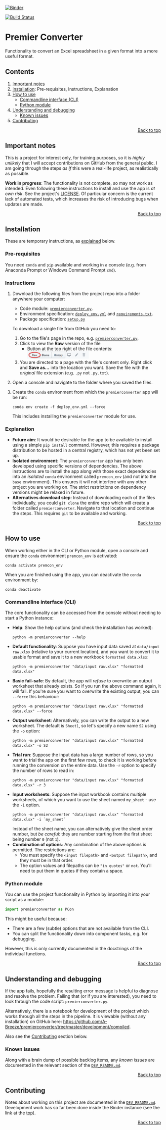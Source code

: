 <a name="top"></a>

<!-- Remember to change this link to ensure it matches the current branch! -->
[![Binder](https://mybinder.org/badge_logo.svg)](https://mybinder.org/v2/gh/A-Breeze/premierconverter/tidy_docs?urlpath=lab)

[![Build Status](https://dev.azure.com/a-breeze/premierconverter/_apis/build/status/A-Breeze.premierconverter?branchName=master)](https://dev.azure.com/a-breeze/premierconverter/_build/latest?definitionId=1&branchName=master)

# Premier Converter
Functionality to convert an Excel spreadsheet in a given format into a more useful format.

<!--This table of contents is maintained *manually*-->
## Contents
1. [Important notes](#Important-notes)
1. [Installation](#Installation): Pre-requisites, Instructions, Explanation
1. [How to use](#How-to-use)
    - [Commandline interface (CLI)](#Commandline-interface-(CLI))
    - [Python module](#Python-module)
1. [Understanding and debugging](#Understanding-and-debugging)
    - [Known issues](#Known-issues)
1. [Contributing](#Contributing)

<p align="right"><a href="#top">Back to top</a></p>

## Important notes
This is a project for interest only, for training purposes, so it is *highly unlikely* that I will accept contributions on GitHub from the general public. I am going through the steps *as if* this were a real-life project, as realistically as possible.

**Work in progress**: The functionality is not complete, so may not work as intended. Even following these instructions to install and use the app is *at own risk*. See the project's [LICENSE](#LICENSE). Of particular concern is the current lack of automated tests, which increases the risk of introducing bugs when updates are made.

<p align="right"><a href="#top">Back to top</a></p>

## Installation
These are temporary instructions, as [explained](#Explanation) below.

### Pre-requisites
You need `conda` and `pip` available and working in a console (e.g. from Anaconda Prompt or Windows Command Prompt `cmd`).

### Instructions
1. Download the following files from the project repo into a folder anywhere your computer:
    - Code module: [`premierconverter.py`](premierconverter.py).
    - Environment specification: [`deploy_env.yml`](deploy_env.yml) and [`requirements.txt`](requirements.txt).
    - Package specification: [`setup.py`](setup.py)

    To download a single file from GitHub you need to:
    1. Go to the file's page in the repo, e.g. [`premierconverter.py`](premierconverter.py).
    1. Click to view the **Raw** version of the file 
        - Button at the top right of the file contents: <img src="img/gh_raw_button_screenshot.png" alt="GitHub Raw button screenshot" width="200">
    1. You are directed to a page with the file's content only. Right click and **Save as...** into the location you want. Save the file with the *original* file extension (e.g. `.py` not `.py.txt`).
1. Open a console and navigate to the folder where you saved the files.
1. Create the `conda` environment from which the `premierconverter` app will be run:
    ```
    conda env create -f deploy_env.yml --force
    ```
    This includes installing the `premierconverter` module for use.

### Explanation
- **Future aim**: It would be desirable for the app to be available to install using a simple `pip install` command. However, this requires a package distribution to be hosted in a central registry, which has not yet been set up.
- **Isolated environment**: The `premierconverter` app has only been developed using specific versions of dependencies. The above instructions are to install the app along with those exact dependencies into an *isolated* `conda` environment called `premcon_env` (and not into the `base` environment). This ensures it will not interfere with any other project you are working on. The strict restrictions on dependency versions might be relaxed in future.
- **Alternatives download step**: Instead of downloading each of the files individually, you could `git clone` the entire repo which will create a folder called `premierconverter`. Navigate to that location and continue the steps. This requires `git` to be available and working.

<p align="right"><a href="#top">Back to top</a></p>

## How to use
When working either in the CLI or Python module, open a console and ensure the `conda` environment `premcon_env` is activated:
```
conda activate premcon_env
```

When you are finished using the app, you can deactivate the `conda` environment by:
```
conda deactivate
```

### Commandline interface (CLI)
The core functionality can be accessed from the console without needing to start a Python instance:
- **Help**: Show the help options (and check the installation has worked):
    ```
    python -m premierconverter --help 
    ```
- **Default functionality**: Suppose you have input data saved at `data/input raw.xlsx` (relative to your current location), and you want to convert it to usable format and save it to a new workbook `formatted data.xlsx`:
    ```
    python -m premierconverter "data/input raw.xlsx" "formatted data.xlsx"
    ```
- **Basic fail-safe**: By default, the app will *refuse* to overwrite an output worksheet that already exists. So if you run the above command again, it will fail. If you're sure you want to overwrite the existing output, you can `--force` this behaviour:
    ```
    python -m premierconverter "data/input raw.xlsx" "formatted data.xlsx" --force
    ```
- **Output worksheet**: Alternatively, you can write the output to a new worksheet. The default is `Sheet1`, so let's specify a new name `S2` using the `-o` option:
    ```
    python -m premierconverter "data/input raw.xlsx" "formatted data.xlsx" -o S2
    ```
- **Trial run**: Suppose the input data has a large number of rows, so you want to trial the app on the first few rows, to check it is working before running the conversion on the entire data. Use the `-r` option to specify the number of rows to read in:
    ```
    python -m premierconverter "data/input raw.xlsx" "formatted data.xlsx" -r 3
    ```
- **Input worksheets**: Suppose the input workbook contains multiple worksheets, of which you want to use the sheet named `my_sheet` - use the `-i` option.
    ```
    python -m premierconverter "data/input raw.xlsx" "formatted data.xlsx" -i `my_sheet`
    ```
    Instead of the sheet name, you can alternatively give the sheet order number, but *be careful*: they are number starting from the first sheet being number `0` (not `1`).
- **Combination of options**: Any combination of the above options is permitted. The restrictions are:
    - You must specify the `<input filepath>` and `<output filepath>`, and they must be in that order.
    - The option values and filepaths can be `"in quotes"` or `not`. You'll need to put them in quotes if they contain a space.

### Python module
You can use the project functionality in Python by importing it into your script as a module:
```python
import premierconverter as PCon
```
This might be useful because:
- There are a few (subtle) options that are not available from the CLI.
- You can split the functionality down into component tasks, e.g. for debugging.

However, this is only currently documented in the docstrings of the individual functions.

<p align="right"><a href="#top">Back to top</a></p>

## Understanding and debugging
If the app fails, hopefully the resulting error message is helpful to diagnose and resolve the problem. Failing that (or if you are interested), you need to look through the code script: `premierconverter.py`.

Alternatively, there is a notebook for development of the project which works through all the steps in the pipeline. It is viewable (without any installation) on GitHub here: <https://github.com/A-Breeze/premierconverter/tree/master/development/compiled>.

Also see the [Contributing](#Contributing) section below.

### Known issues
Along with a brain dump of possible backlog items, any *known issues* are documented in the relevant section of the [`DEV_README.md`](DEV_README.md).

<p align="right"><a href="#top">Back to top</a></p>

## Contributing
Notes about working on this project are documented in the [`DEV_README.md`](DEV_README.md). Development work has so far been done inside the Binder instance (see the link at the <a href="#top">top</a>).

<p align="right"><a href="#top">Back to top</a></p>
